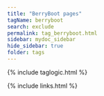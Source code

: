 ```yaml
---
title: "BerryBoot pages"
tagName: berryboot
search: exclude
permalink: tag_berryboot.html
sidebar: mydoc_sidebar
hide_sidebar: true
folder: tags
---
```


{% include taglogic.html %}

{% include links.html %}
